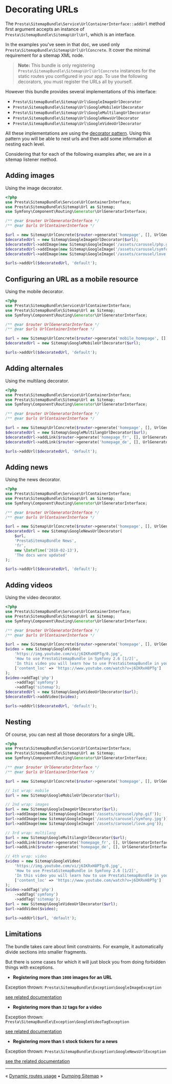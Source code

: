 # Decorating URLs

The `Presta\SitemapBundle\Service\UrlContainerInterface::addUrl` method first argument accepts
an instance of `Presta\SitemapBundle\Sitemap\Url\Url`, which is an interface.

In the examples you've seen in that doc, we used only `Presta\SitemapBundle\Sitemap\Url\UrlConcrete`.
It cover the minimal requirement for a sitemap XML node.

> **Note:** This bundle is only registering `Presta\SitemapBundle\Sitemap\Url\UrlConcrete`
>           instances for the static routes you configured in your app.
>           To use the following decorators, you must register the URLs all by yourself.

However this bundle provides several implementations of this interface:

- `Presta\SitemapBundle\Sitemap\Url\GoogleImageUrlDecorator`
- `Presta\SitemapBundle\Sitemap\Url\GoogleMobileUrlDecorator`
- `Presta\SitemapBundle\Sitemap\Url\GoogleMultilangUrlDecorator`
- `Presta\SitemapBundle\Sitemap\Url\GoogleNewsUrlDecorator`
- `Presta\SitemapBundle\Sitemap\Url\GoogleVideoUrlDecorator`

All these implementations are using the [decorator pattern](https://en.wikipedia.org/wiki/Decorator_pattern).
Using this pattern you will be able to nest urls and then add some information at nesting each level.

Considering that for each of the following examples after, we are in a sitemap listener method.


## Adding images

Using the image decorator.

```php
<?php
use Presta\SitemapBundle\Service\UrlContainerInterface;
use Presta\SitemapBundle\Sitemap\Url as Sitemap;
use Symfony\Component\Routing\Generator\UrlGeneratorInterface;

/** @var $router UrlGeneratorInterface */
/** @var $urls UrlContainerInterface */

$url = new Sitemap\UrlConcrete($router->generate('homepage', [], UrlGeneratorInterface::ABSOLUTE_URL));
$decoratedUrl = new Sitemap\GoogleImageUrlDecorator($url);
$decoratedUrl->addImage(new Sitemap\GoogleImage('/assets/carousel/php.gif'));
$decoratedUrl->addImage(new Sitemap\GoogleImage('/assets/carousel/symfony.jpg'));
$decoratedUrl->addImage(new Sitemap\GoogleImage('/assets/carousel/love.png'));

$urls->addUrl($decoratedUrl, 'default');
```


## Configuring an URL as a mobile resource

Using the mobile decorator.

```php
<?php
use Presta\SitemapBundle\Service\UrlContainerInterface;
use Presta\SitemapBundle\Sitemap\Url as Sitemap;
use Symfony\Component\Routing\Generator\UrlGeneratorInterface;

/** @var $router UrlGeneratorInterface */
/** @var $urls UrlContainerInterface */

$url = new Sitemap\UrlConcrete($router->generate('mobile_homepage', [], UrlGeneratorInterface::ABSOLUTE_URL));
$decoratedUrl = new Sitemap\GoogleMobileUrlDecorator($url);

$urls->addUrl($decoratedUrl, 'default');
```


## Adding alternales

Using the multilang decorator.

```php
<?php
use Presta\SitemapBundle\Service\UrlContainerInterface;
use Presta\SitemapBundle\Sitemap\Url as Sitemap;
use Symfony\Component\Routing\Generator\UrlGeneratorInterface;

/** @var $router UrlGeneratorInterface */
/** @var $urls UrlContainerInterface */

$url = new Sitemap\UrlConcrete($router->generate('homepage', [], UrlGeneratorInterface::ABSOLUTE_URL));
$decoratedUrl = new Sitemap\GoogleMultilangUrlDecorator($url);
$decoratedUrl->addLink($router->generate('homepage_fr', [], UrlGeneratorInterface::ABSOLUTE_URL), 'fr');
$decoratedUrl->addLink($router->generate('homepage_de', [], UrlGeneratorInterface::ABSOLUTE_URL), 'de');

$urls->addUrl($decoratedUrl, 'default');
```


## Adding news

Using the news decorator.

```php
<?php
use Presta\SitemapBundle\Service\UrlContainerInterface;
use Presta\SitemapBundle\Sitemap\Url as Sitemap;
use Symfony\Component\Routing\Generator\UrlGeneratorInterface;

/** @var $router UrlGeneratorInterface */
/** @var $urls UrlContainerInterface */

$url = new Sitemap\UrlConcrete($router->generate('homepage', [], UrlGeneratorInterface::ABSOLUTE_URL));
$decoratedUrl = new Sitemap\GoogleNewsUrlDecorator(
    $url,
    'PrestaSitemapBundle News',
    'fr',
    new \DateTime('2018-02-13'),
    'The docs were updated'
);

$urls->addUrl($decoratedUrl, 'default');
```


## Adding videos

Using the video decorator.

```php
<?php
use Presta\SitemapBundle\Service\UrlContainerInterface;
use Presta\SitemapBundle\Sitemap\Url as Sitemap;
use Symfony\Component\Routing\Generator\UrlGeneratorInterface;

/** @var $router UrlGeneratorInterface */
/** @var $urls UrlContainerInterface */

$url = new Sitemap\UrlConcrete($router->generate('homepage', [], UrlGeneratorInterface::ABSOLUTE_URL));
$video = new Sitemap\GoogleVideo(
    'https://img.youtube.com/vi/j6IKRxH8PTg/0.jpg',
    'How to use PrestaSitemapBundle in Symfony 2.6 [1/2]',
    'In this video you will learn how to use PrestaSitemapBundle in your Symfony 2.6 projects',
    ['content_loc' => 'https://www.youtube.com/watch?v=j6IKRxH8PTg']
);
$video->addTag('php')
    ->addTag('symfony')
    ->addTag('sitemap');
$decoratedUrl = new Sitemap\GoogleVideoUrlDecorator($url);
$decoratedUrl->addVideo($video);

$urls->addUrl($decoratedUrl, 'default');
```


## Nesting

Of course, you can nest all those decorators for a single URL.

```php
<?php
use Presta\SitemapBundle\Service\UrlContainerInterface;
use Presta\SitemapBundle\Sitemap\Url as Sitemap;
use Symfony\Component\Routing\Generator\UrlGeneratorInterface;

/** @var $router UrlGeneratorInterface */
/** @var $urls UrlContainerInterface */

$url = new Sitemap\UrlConcrete($router->generate('homepage', [], UrlGeneratorInterface::ABSOLUTE_URL));

// 1st wrap: mobile
$url = new Sitemap\GoogleMobileUrlDecorator($url);

// 2nd wrap: images
$url = new Sitemap\GoogleImageUrlDecorator($url);
$url->addImage(new Sitemap\GoogleImage('/assets/carousel/php.gif'));
$url->addImage(new Sitemap\GoogleImage('/assets/carousel/symfony.jpg'));
$url->addImage(new Sitemap\GoogleImage('/assets/carousel/love.png'));

// 3rd wrap: multilang
$url = new Sitemap\GoogleMultilangUrlDecorator($url);
$url->addLink($router->generate('homepage_fr', [], UrlGeneratorInterface::ABSOLUTE_URL), 'fr');
$url->addLink($router->generate('homepage_de', [], UrlGeneratorInterface::ABSOLUTE_URL), 'de');

// 4th wrap: video
$video = new Sitemap\GoogleVideo(
    'https://img.youtube.com/vi/j6IKRxH8PTg/0.jpg',
    'How to use PrestaSitemapBundle in Symfony 2.6 [1/2]',
    'In this video you will learn how to use PrestaSitemapBundle in your Symfony 2.6 projects',
    ['content_loc' => 'https://www.youtube.com/watch?v=j6IKRxH8PTg']
);
$video->addTag('php')
    ->addTag('symfony')
    ->addTag('sitemap');
$url = new Sitemap\GoogleVideoUrlDecorator($url);
$url->addVideo($video);

$urls->addUrl($url, 'default');
```


## Limitations

The bundle takes care about limit constraints. For example, it automatically divide sections into smaller fragments.

But there is some cases for which it will just block you from doing forbidden things with exceptions.

- **Registering more than `1000` images for an URL**

Exception thrown: `Presta\SitemapBundle\Exception\GoogleImageException`

[see related documentation](https://support.google.com/webmasters/answer/178636)


- **Registering more than `32` tags for a video**

Exception thrown: `Presta\SitemapBundle\Exception\GoogleVideoTagException`

[see related documentation](https://developers.google.com/webmasters/videosearch/sitemaps)


- **Registering more than `5` stock tickers for a news**

Exception thrown: `Presta\SitemapBundle\Exception\GoogleNewsUrlException`

[see the related documentation](https://support.google.com/webmasters/answer/74288)


---

« [Dynamic routes usage](4-dynamic-routes-usage.md) • [Dumping Sitemap](6-dumping-sitemap.md) »

